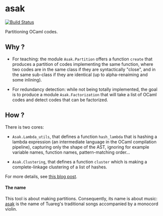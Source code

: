 ﻿# asak

[![Build Status](https://travis-ci.com/nobrakal/asak.svg?branch=master)](https://travis-ci.com/nobrakal/asak)

Partitioning OCaml codes.

## Why ?

* For teaching: the module `Asak.Partition` offers a function `create` that produces a partition of codes implementing the same function, where two codes are in the same class if they are syntactically "close", and in the same sub-class if they are identical (up to alpha-renaiming and some inlining).

* For redundancy detection: while not being totally implemented, the goal is to produce a module `Asak.Factorization` that will take a list of OCaml codes and detect codes that can be factorized.

## How ?

There is two cores:

* `Asak.Lambda_utils`, that defines a function `hash_lambda` that is hashing a lambda expression (an intermediate language in the OCaml compilation pipeline), capturing only the shape of the AST, ignoring for example variable names, function names, pattern-matching order…

* `Asak.Clustering`, that defines a function `cluster` which is making a complete-linkage clustering of a list of hashes.

For more details, see [this blog post](https://blog.nyarlathotep.one/2019/06/learnocaml-code-classification/).

#### The name

This tool is about making partitions. Consequently, its name is about music: [asak](https://en.wikipedia.org/wiki/Tuareg_people#Music) is the name of Tuareg's traditional songs accompanied by a monocord violin.
